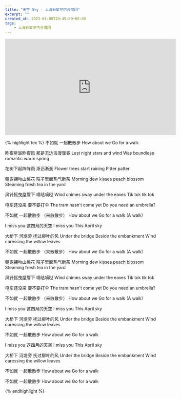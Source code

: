```yaml
---
title: "天空 Sky - 上海彩虹室内合唱团"
excerpt: ""
created_at: 2023-01-08T20:45:00+08:00
tags:
    - 上海彩虹室内合唱团
---
```


<iframe width="560" height="315" src="https://www.youtube.com/embed/Knoz5j6_ryM" title="YouTube video player" frameborder="0" allow="accelerometer; autoplay; clipboard-write; encrypted-media; gyroscope; picture-in-picture; web-share" allowfullscreen></iframe>

{% highlight tex %}
不如就 一起散散步
How about we
Go for a walk

昨夜星辰昨夜风 那是无边浪漫暖春
Last night stars and wind
Was boundless romantic warm spring

花树下起阵阵雨 淅沥淅沥
Flower trees start raining
Pitter patter

朝露拥吻山桃花 院子里面热气新茶
Morning dew kisses peach blossom
Steaming fresh tea in the yard

风铃摇曳屋簷下 嘀哒嘀哒
Wind chimes sway under the eaves
Tik tok tik tok

电车还没来 要不要打伞
The tram hasn't come yet
Do you need an umbrella?

不如就 一起散散步 （来散散步）
How about we
Go for a walk
(A walk)

I miss you 这四月的天空
I miss you
This April sky

大桥下 河堤旁 抚过柳叶的风
Under the bridge
Beside the embankment
Wind caressing the willow leaves

不如就 一起散散步 （来散散步）
How about we
Go for a walk
(A walk)

朝露拥吻山桃花 院子里面热气新茶
Morning dew kisses peach blossom
Steaming fresh tea in the yard

风铃摇曳屋簷下 嘀哒嘀哒
Wind chimes sway under the eaves
Tik tok tik tok

电车还没来 要不要打伞
The tram hasn't come yet
Do you need an umbrella?

不如就 一起散散步 （来散散步）
How about we
Go for a walk
(A walk)

I miss you 这四月的天空
I miss you
This April sky

大桥下 河堤旁 抚过柳叶的风
Under the bridge
Beside the embankment
Wind caressing the willow leaves

不如就 一起散散步
How about we
Go for a walk

I miss you 这四月的天空
I miss you
This April sky

大桥下 河堤旁 抚过柳叶的风
Under the bridge
Beside the embankment
Wind caressing the willow leaves

不如就 一起散散步
How about we
Go for a walk

不如就 一起散散步
How about we
Go for a walk

{% endhighlight %}

